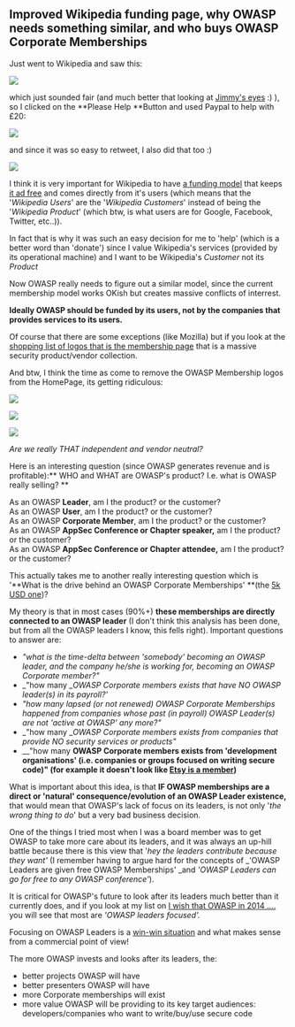 ##  Improved Wikipedia funding page, why OWASP needs something similar, and who buys OWASP Corporate Memberships 

Just went to Wikipedia and saw this:

[![](images/Screen_Shot_2012-11-16_at_11_03_57.png)](http://4.bp.blogspot.com/-0SfJKHi8gP4/UKYd4rx9CrI/AAAAAAAACD8/aqp3dgzNJ2U/s1600/Screen+Shot+2012-11-16+at+11.03.57.png)

which just sounded fair (and much better that looking at [Jimmy's eyes](http://readwrite.com/2010/11/19/wikipedia_has_raised_in_a_week_what_took_a_month_i) :) ), so I clicked on the **Please Help **Button and used Paypal to help with       £20:

[![](images/Screen_Shot_2012-11-16_at_11_05_52.png)](http://2.bp.blogspot.com/-bmqbyV2b5zI/UKYhgnUCbhI/AAAAAAAACFE/ez5CYznEbDs/s1600/Screen+Shot+2012-11-16+at+11.05.52.png)

and since it was so easy to retweet, I also did that too :)

[![](images/Screen_Shot_2012-11-16_at_11_06_14.png)](http://3.bp.blogspot.com/-uEVFXTsRlU4/UKYhhyvMcEI/AAAAAAAACFM/gIXv0jQQqmI/s1600/Screen+Shot+2012-11-16+at+11.06.14.png)
  
I think it is very important for Wikipedia to have [a funding model](http://www.economist.com/node/21536580) that keeps [it ad free](http://readwrite.com/2011/01/01/wikipedia_raises_16_million_to_remain_ad-free) and comes directly from it's users (which means that the '_Wikipedia Users_' are the '_Wikipedia Customers_' instead of being the '_Wikipedia Product_' (which btw, is what users are for Google, Facebook, Twitter, etc..)).

In fact that is why it was such an easy decision for me to 'help' (which is a better word than 'donate') since I value Wikipedia's services (provided by its operational machine) and I want to be Wikipedia's _Customer_ not its _Product_

Now OWASP really needs to figure out a similar model, since the current membership model works OKish but creates massive conflicts of interrest.

**Ideally OWASP should be funded by its users, not by the companies that provides services to its users.**  

Of course that there are some exceptions (like Mozilla) but if you look at the [shopping list of logos that is the membership page](https://www.owasp.org/index.php/Membership) that is a massive security product/vendor collection.

And btw, I think the time as come to remove the OWASP Membership logos from the HomePage, its getting ridiculous:

[![](images/Screen_Shot_2012-11-16_at_11_26_38.png)](http://2.bp.blogspot.com/-2gM__l5RQaA/UKYjGKKgYRI/AAAAAAAACFU/5bM2LYPohyI/s1600/Screen+Shot+2012-11-16+at+11.26.38.png)

[![](images/Screen_Shot_2012-11-16_at_11_28_22.png)](http://2.bp.blogspot.com/-NSAITD6-qXw/UKYjjTEl_AI/AAAAAAAACFc/eap-Quafns4/s1600/Screen+Shot+2012-11-16+at+11.28.22.png)

[![](images/Screen_Shot_2012-11-16_at_11_28_32.png)](http://2.bp.blogspot.com/-swb7da0Vrv0/UKYjlVBiZLI/AAAAAAAACFk/Tr-b5jOrhaE/s1600/Screen+Shot+2012-11-16+at+11.28.32.png)

_Are we really THAT independent and vendor neutral?_  

Here is an interesting question (since OWASP generates revenue and is profitable):** WHO and WHAT are OWASP's product? I.e. what is OWASP really selling? **

As an OWASP **Leader**, am I the product? or the customer?  
As an OWASP **User**, am I the product? or the customer?  
As an OWASP **Corporate Member**, am I the product? or the customer?  
As an OWASP **AppSec Conference or Chapter speaker,** am I the product? or the customer?  
As an OWASP **AppSec Conference or Chapter attendee,** am I the product? or the customer?

This actually takes me to another really interesting question which is '**What is the drive behind an OWASP Corporate Memberships' **(the [5k USD one](https://www.owasp.org/index.php/Corporate_Member))?

My theory is that in most cases (90%+) **these memberships are directly connected to an OWASP leader** (I don't think this analysis has been done, but from all the OWASP leaders I know, this fells right). Important questions to answer are:

  * _"what is the time-delta between 'somebody' becoming an OWASP leader, and the company he/she is working for, becoming an OWASP Corporate member?"_
  * _"how many __OWASP Corporate members exists that have NO OWASP leader(s) in its payroll?'_
  * _"how many lapsed (or not renewed) OWASP Corporate Memberships happened from companies whose past (in payroll) OWASP Leader(s) are not 'active at OWASP' any more?"_
  * _"how many __OWASP Corporate members exists from companies that provide NO security services or products"_
  * __"how many __OWASP Corporate members exists from 'development organisations'  (i.e. companies or groups focused on writing secure code)" (for example it doesn't look like [Etsy is a member](http://diniscruz.blogspot.co.uk/2012/10/open-question-to-etsy-security-team-how.html))__

  
What is important about this idea, is that **IF OWASP memberships are a direct or 'natural' consequence/evolution of an OWASP Leader existence,** that would mean that OWASP's lack of focus on its leaders, is not only '_the wrong thing to do_' but a very bad business decision.

One of the things I tried most when I was a board member was to get OWASP to take more care about its leaders, and it was always an up-hill battle because there is this view that '_hey the leaders contribute because they want'_ (I remember having to argue hard for the concepts of _'OWASP Leaders are given free OWASP Memberships' _and _'OWASP Leaders can go for free to any OWASP conference'_).

It is critical for OWASP's future to look after its leaders much better than it currently does, and if you look at my list on [I wish that OWASP in 2014 ....](http://diniscruz.blogspot.co.uk/2012/11/i-wish-that-owasp-in-2014.html) you will see that most are _'OWASP leaders focused'._

Focusing on OWASP Leaders is a [win-win situation](http://en.wiktionary.org/wiki/win-win) and what makes sense from a commercial point of view!

The more OWASP invests and looks after its leaders, the:

  * better projects OWASP will have
  * better presenters OWASP will have
  * more Corporate memberships will exist
  * more value OWASP will be providing to its key target audiences: developers/companies who want to write/buy/use secure code
